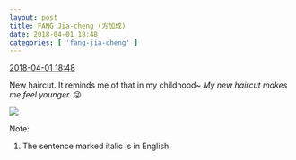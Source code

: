 ```yaml
---
layout: post
title: FANG Jia-cheng (方加成)
date: 2018-04-01 18:48
categories: [ 'fang-jia-cheng' ]
---
```


<div class="weibo-info">
  <a href="https://weibo.com/6505661195/Ga6756GMy">2018-04-01 18:48</a>
</div>

New haircut. It reminds me of that in my childhood~ *My new haircut makes me feel younger.* :stuck_out_tongue_winking_eye:

<!-- more -->

<a href="https://wx2.sinaimg.cn/mw690/0076h5Fhgy1fpxcklyrgoj30u01hcb29.jpg">
  <img class="weibo-pic-preview" src="https://wx2.sinaimg.cn/orj360/0076h5Fhgy1fpxcklyrgoj30u01hcb29.jpg" />
</a>

Note:
1. The sentence marked italic is in English.
